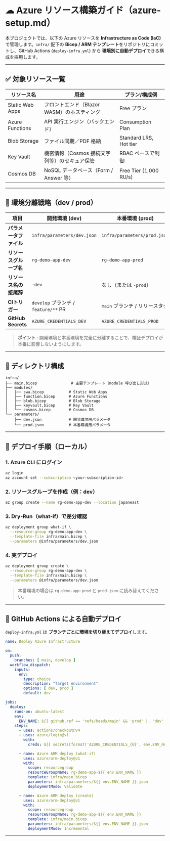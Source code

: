 # ☁ Azure リソース構築ガイド（azure-setup.md）

本プロジェクトでは、以下の Azure リソースを **Infrastructure as Code (IaC)** で管理します。`infra/` 配下の **Bicep / ARM テンプレート**をリポジトリにコミットし、GitHub Actions (`deploy-infra.yml`) から **環境別に自動デプロイ**できる構成を採用します。

---

## ✅ 対象リソース一覧

| リソース名           | 用途                            | プラン/構成例                |
| --------------- | ----------------------------- | ---------------------- |
| Static Web Apps | フロントエンド（Blazor WASM）のホスティング   | Free プラン               |
| Azure Functions | API 実行エンジン（バックエンド）            | Consumption Plan       |
| Blob Storage    | ファイル同期／PDF 格納                 | Standard LRS, Hot tier |
| Key Vault       | 機密情報（Cosmos 接続文字列等）のセキュア保管    | RBAC ベースで制御            |
| Cosmos DB       | NoSQL データベース（Form / Answer 等） | Free Tier (1,000 RU/s) |

---

## 🔀 環境分離戦略（dev / prod）

| 項目                 | 開発環境 (dev)                       | 本番環境 (prod)                  |
| ------------------ | -------------------------------- | ---------------------------- |
| **パラメータファイル**      | `infra/parameters/dev.json`      | `infra/parameters/prod.json` |
| **リソースグループ名**      | `rg-demo-app-dev`                | `rg-demo-app-prod`           |
| **リソース名の接尾辞**      | `-dev`                           | なし（または `-prod`）              |
| **CIトリガー**         | `develop` ブランチ / `feature/**` PR | `main` ブランチ / リリースタグ         |
| **GitHub Secrets** | `AZURE_CREDENTIALS_DEV`          | `AZURE_CREDENTIALS_PROD`     |

> **ポイント** : 開発環境と本番環境を完全に分離することで、検証デプロイが本番に影響しないようにします。

---

## 🧱 ディレクトリ構成

```text
infra/
├── main.bicep               # 主要テンプレート（module 呼び出し形式）
├── modules/
│   ├── swa.bicep           # Static Web Apps
│   ├── function.bicep      # Azure Functions
│   ├── blob.bicep          # Blob Storage
│   ├── keyvault.bicep      # Key Vault
│   └── cosmos.bicep        # Cosmos DB
└── parameters/
    ├── dev.json            # 開発環境用パラメータ
    └── prod.json           # 本番環境用パラメータ
```

---

## 🚀 デプロイ手順（ローカル）

### 1. Azure CLI にログイン

```bash
az login
az account set --subscription <your-subscription-id>
```

### 2. リソースグループを作成（例：dev）

```bash
az group create --name rg-demo-app-dev --location japaneast
```

### 3. Dry‑Run（what‑if）で差分確認

```bash
az deployment group what-if \
  --resource-group rg-demo-app-dev \
  --template-file infra/main.bicep \
  --parameters @infra/parameters/dev.json
```

### 4. 実デプロイ

```bash
az deployment group create \
  --resource-group rg-demo-app-dev \
  --template-file infra/main.bicep \
  --parameters @infra/parameters/dev.json
```

> 本番環境の場合は `rg-demo-app-prod` と `prod.json` に読み替えてください。

---

## 🤖 GitHub Actions による自動デプロイ

`deploy-infra.yml` は **ブランチごとに環境を切り替えてデプロイ**します。

```yaml
name: Deploy Azure Infrastructure

on:
  push:
    branches: [ main, develop ]
  workflow_dispatch:
    inputs:
      env:
        type: choice
        description: "Target environment"
        options: [ dev, prod ]
        default: dev

jobs:
  deploy:
    runs-on: ubuntu-latest
    env:
      ENV_NAME: ${{ github.ref == 'refs/heads/main' && 'prod' || 'dev' }}
    steps:
      - uses: actions/checkout@v4
      - uses: azure/login@v1
        with:
          creds: ${{ secrets[format('AZURE_CREDENTIALS_{0}', env.ENV_NAME)::toUpper()] }}

      - name: Azure ARM deploy (what-if)
        uses: azure/arm-deploy@v1
        with:
          scope: resourcegroup
          resourceGroupName: rg-demo-app-${{ env.ENV_NAME }}
          template: infra/main.bicep
          parameters: infra/parameters/${{ env.ENV_NAME }}.json
          deploymentMode: Validate

      - name: Azure ARM deploy (create)
        uses: azure/arm-deploy@v1
        with:
          scope: resourcegroup
          resourceGroupName: rg-demo-app-${{ env.ENV_NAME }}
          template: infra/main.bicep
          parameters: infra/parameters/${{ env.ENV_NAME }}.json
          deploymentMode: Incremental
```

---



